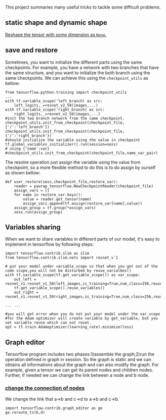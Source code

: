 This project summaries many useful tricks to tackle some difficult problems.


## static shape and dynamic shape
[Reshape the tensor with some dimension as ```None```.](https://github.com/yule-li/tensorflow-tricks/blob/master/reshape_with_none.ipynb)


## save and restore
Sometimes, you want to initialize the different parts using the same checkpoints. For example, you have a network with two branches that have the same structure, and you want to initialize the both branch using the same checkpoints. We can achieve this using the ```checkpoint_utils``` as bellow:

```
from tensorflow.python.training import checkpoint_utils
...
with tf.variable_scope('left_branch) as src:
    left_logits,_=resnet_v2_50(images,...)
with tf.variable_scope('right_branch) as src:
    right_logits,_=resnet_v2_50(images,...)
#init the two branch network from the same checkpoint.
checkpoint_utils.init_from_checkpoint(checkpoint_file,{'/':'left_branch'})
checkpoint_utils.init_from_checkpoint(checkpoint_file,{'/':'right_branch'})
#should initialize the variable using the value in checkpoint
tf.global_variables_initializer().run(session=sess)
# using {'name':var}
#checkpoint_utils.init_from_checkpoint(checkpoint_file,name_var_pair)
```

The resotre operation just assign the variable using the value from checkpoint, so a more flexible method to do this is to do assign by ourself as shown bellow:
```
def user_restore(sess,checkpoint_file,restore_var):
    reader = pywrap_tensorflow.NewCheckpointReader(checkpoint_file)
    assign_vars = []
    for name in restore_var.keys():
        value = reader.get_tensor(name)
        assign_vars.append(tf.assign(restore_var[name],value))
    assign_group = tf.group(*assign_vars)
    sess.run(assign_group)
```
## Variables sharing
When we want to share variables in different parts of our model, it's easy to implement in tensorflow by following steps:
```
import tensorflow.contrib.slim as slim
from tensorflow.contrib.slim.nets import resnet_v`1

# put your model under variable_scope so that when you get out of the code scope,you will not be disturbed by reuse_varialbes()
with tf.variable_scope(tf.get_variable_scope()) as var_scope:
    out_left = resnet_v1.resnet_v1_50(left_images,is_training=True,num_class=256,reuse=False)
    tf.get_variable_scope().reuse_variables()
    out_right = resnet_v1.resnet_v1_50(right_images,is_training=True,num_class=256,reuse=True)

... ...

#you will get error when you do not put your model under the var_scope 
#for the Adam optimizer will create variable by get_variable, but you set variable reuse which can not reset.
opt = tf.train.Adamoptimizer(learning_rate).minimize(loss)

```

##  Graph editor
Tensorflow program includes two phases:1)assemble the graph;2)run the operation defined in graph in session. So the graph is static and we can obtains all informations about the graph and can also modify the graph. For example, given a tensor we can get its parent nodes and children nodes. Further, if needed we can change the link between  a node and b node.

### [change the connection of nodes](https://github.com/yule-li/tensorflow-tricks/blob/master/graph_connect/node-merge.ipynb)
We change the link that a->b and c->d to a->b and c->b.
```
import tensorflow.contrib.graph_editor as ge
ge.reroute_ts(b,d)
```
